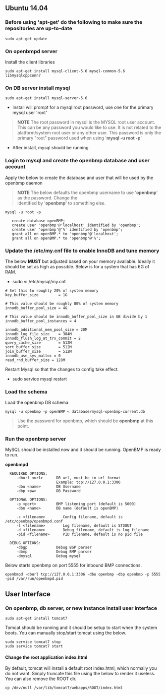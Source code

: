 Ubuntu 14.04
------------

### Before using 'apt-get' do the following to make sure the repositories are up-to-date
```
sudo apt-get update
```

### On openbmpd server
Install the client libraries

```
sudo apt-get install mysql-client-5.6 mysql-common-5.6 libmysqlcppconn7
```

### On DB server install mysql
```
sudo apt-get install mysql-server-5.6
```

* Install will prompt for a mysql root password, use one for the primary mysql user 'root'

> **NOTE**
> The root password in mysql is the MYSQL root user account.  This can be any password you would 
> like to use. It is not related to the platform/system root user or any other user.  This password is only the primary "root" password used when using '**mysql -u root -p**'

* After install, mysql should be running

### Login to mysql and create the openbmp database and user account
Apply the below to create the database and user that will be used by the openbmp daemon

> **NOTE**
> The below defaults the openbmp username to use '**openbmp**' as the password.  Change the  
> identified by '**openbmp'** to something else.

```
mysql -u root -p

   create database openBMP;
   create user 'openbmp'@'localhost' identified by 'openbmp';
   create user 'openbmp'@'%' identified by 'openbmp';
   grant all on openBMP.* to 'openbmp'@'localhost';
   grant all on openBMP.* to 'openbmp'@'%';
```


### Update the /etc/my.cnf file to enable InnoDB and tune memory
The below **MUST** but adjusted based on your memory available.  Ideally it should be set as high as possible. Below is for a system that has 6G of RAM. 

* sudo vi /etc/mysql/my.cnf

```
# Set this to roughly 20% of system memory
key_buffer_size         = 1G

# This value should be roughly 80% of system memory
innodb_buffer_pool_size = 4G

# This value should be innodb_buffer_pool_size in GB divide by 1
innodb_buffer_pool_instances = 4 

innodb_additional_mem_pool_size = 20M
innodb_log_file_size    = 384M
innodb_flush_log_at_trx_commit = 2
query_cache_size        = 512M
sort_buffer_size        = 512M
join_buffer_size        = 512M
innodb_use_sys_malloc = 0
read_rnd_buffer_size = 128M
```

Restart Mysql so that the changes to config take effect.

* sudo service mysql restart

### Load the schema
Load the openbmp DB schema

```
mysql -u openbmp -p openBMP < database/mysql-openbmp-current.db 
```

> Use the password for openbmp, which should be **openbmp** at this point.


### Run the openbmp server 
MySQL should be installed now and it should be running.   OpenBMP is ready to run. 

**openbmpd**

```
  REQUIRED OPTIONS:
     -dburl <url>      DB url, must be in url format
                       Example: tcp://127.0.0.1:3306
     -dbu <name>       DB Username
     -dbp <pw>         DB Password

  OPTIONAL OPTIONS:
     -p <port>         BMP listening port (default is 5000)
     -dbn <name>       DB name (default is openBMP)

     -c <filename>        Config filename, default is /etc/openbmp/openbmpd.conf
     -l <filename>        Log filename, default is STDOUT
     -d <filename>        Debug filename, default is log filename
     -pid <filename>      PID filename, default is no pid file

  DEBUG OPTIONS:
     -dbgp             Debug BGP parser
     -dbmp             Debug BMP parser
     -dmysql           Debug mysql
```

Below starts openbmp on port 5555 for inbound BMP connections. 
```
openbmpd -dburl tcp://127.0.0.1:3306 -dbu openbmp -dbp openbmp -p 5555 -pid /var/run/openbmpd.pid
```


## User Interface

### On openbmp, db server, or new instance install user interface

```
sudo apt-get install tomcat7
```

Tomcat should be running and it should be setup to start when the system boots.  You can 
manually stop/start tomcat using the below.

```
sudo service tomcat7 stop
sudo service tomcat7 start
```

#### Change the root application index.html 
By default, tomcat will install a default root index.html, which normally you do not want. 
Simply truncate this file using the below to render it useless.  You can also remove the ROOT dir. 

```
cp /dev/null /var/lib/tomcat7/webapps/ROOT/index.html
```

